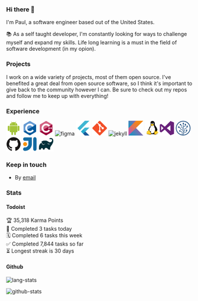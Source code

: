 ### Hi there 👋

I'm Paul, a software engineer based out of the United States. 

:books: As a self taught developer, I'm constantly looking for ways to challenge myself and expand my skills. Life long learning is a must in the field of software development (in my opion).

### Projects

I work on a wide variety of projects, most of them open source. I've benefited a great deal from open source software, so I think it's important to give back to the community however I can. Be sure to check out my repos and follow me to keep up with everything! 

### Experience

<p align="left"><img src="https://github.com/devicons/devicon/blob/v2.8.2/icons/android/android-original.svg" alt="android" width="40" height="40"/> <img src="https://github.com/devicons/devicon/blob/v2.8.2/icons/c/c-original.svg" alt="c" width="40" height="40"/> <img src="https://github.com/devicons/devicon/blob/v2.8.2/icons/cplusplus/cplusplus-original.svg" alt="cplusplus" width="40" height="40"/> <img src="https://www.vectorlogo.zone/logos/figma/figma-icon.svg" alt="figma" width="40" height="40"/> <img src="https://github.com/devicons/devicon/blob/v2.8.2/icons/flutter/flutter-original.svg" alt="flutter" width="40" height="40"/> <img src="https://github.com/devicons/devicon/blob/v2.8.2/icons/git/git-plain.svg" alt="git" width="40" height="40"/> <img src="https://www.vectorlogo.zone/logos/jekyllrb/jekyllrb-icon.svg" alt="jekyll" width="40" height="40"/> <img src="https://github.com/devicons/devicon/blob/v2.8.2/icons/kotlin/kotlin-original.svg" alt="kotlin" width="40" height="40"/> <img src="https://github.com/devicons/devicon/blob/v2.8.2/icons/linux/linux-original.svg" alt="linux" width="40" height="40"/><img src="https://github.com/devicons/devicon/blob/v2.8.2/icons/visualstudio/visualstudio-plain.svg" alt="visual-studio" width="40" height="40"/> <img src="https://github.com/devicons/devicon/blob/v2.8.2/icons/sourcetree/sourcetree-original.svg" alt="sourcetree" width="40" heigh="40"/> <img src="https://github.com/devicons/devicon/blob/v2.8.2/icons/github/github-original.svg" alt="github" width="40" height="40"/> <img src="https://github.com/devicons/devicon/blob/v2.8.2/icons/intellij/intellij-original.svg" alt="intellij" width="40" height="40"/> <img src="https://github.com/devicons/devicon/blob/v2.8.2/icons/gradle/gradle-plain.svg" alt="gradle" width="40" height="40"/> </p>

### Keep in touch

- By [email](mailto:developer.paul.123@gmail.com)

### Stats

#### Todoist
<!-- TODO-IST:START -->
🏆  35,318 Karma Points           
🌸  Completed 3 tasks today           
🗓  Completed 6 tasks this week           
✅  Completed 7,844 tasks so far           
⏳  Longest streak is 30 days
<!-- TODO-IST:END -->

#### Github

![lang-stats](https://github-readme-stats.vercel.app/api/top-langs/?username=developerpaul123&langs_count=10&layout=compact&hide=html&theme=dark) 

![github-stats](https://github-readme-stats.vercel.app/api?username=developerpaul123&show_icons=true&count_private=true&theme=dark)
